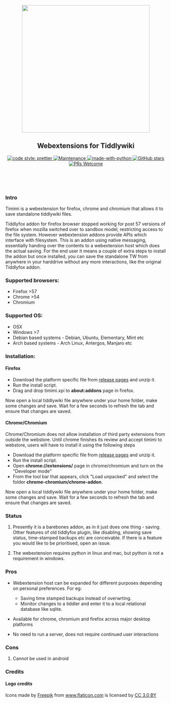 <p align="center">
<img src="https://raw.githubusercontent.com/ibnishak/Timimi/master/images/fish.png" width=400/>
</p>


<h2 align="center">Webextensions for Tiddlywiki</h2>
<p align="center">
<a href="https://github.com/prettier/prettier" class="rich-diff-level-one">
	<img src="https://camo.githubusercontent.com/687a8ae8d15f9409617d2cc5a30292a884f6813a/68747470733a2f2f696d672e736869656c64732e696f2f62616467652f636f64655f7374796c652d70726574746965722d6666363962342e7376673f7374796c653d666c61742d737175617265" alt="code style: prettier" data-canonical-src="https://img.shields.io/badge/code_style-prettier-ff69b4.svg?style=flat-square" style="max-width:100%;">
</a>
<a href="https://GitHub.com/ibnishak/timimi/graphs/commit-activity" class="rich-diff-level-one">
	<img src="https://camo.githubusercontent.com/0e6a3f975d68b438efec82fef1f9491600606df8/68747470733a2f2f696d672e736869656c64732e696f2f62616467652f4d61696e7461696e65642533462d7965732d677265656e2e737667" alt="Maintenance" data-canonical-src="https://img.shields.io/badge/Maintained%3F-yes-green.svg" style="max-width:100%;">
</a>
<a href="https://www.python.org/" rel="nofollow" class="rich-diff-level-one">
	<img src="https://camo.githubusercontent.com/0d52d0f4841a3d4194f8f654ab0d70b2a5dafa00/68747470733a2f2f696d672e736869656c64732e696f2f62616467652f4d616465253230776974682d507974686f6e2d3166343235662e737667" alt="made-with-python" data-canonical-src="https://img.shields.io/badge/Made%20with-Python-1f425f.svg" style="max-width:100%;">
</a>
<a href="https://GitHub.com/ibnishak/timimi/stargazers/" class="rich-diff-level-one">
	<img src="https://camo.githubusercontent.com/ea01a1feb6d3db0cbe7c102fe98407f05fc55413/68747470733a2f2f696d672e736869656c64732e696f2f6769746875622f73746172732f69626e697368616b2f74696d696d692e7376673f7374796c653d736f6369616c266c6162656c3d53746172266d61784167653d32353932303030" alt="GitHub stars" data-canonical-src="https://img.shields.io/github/stars/ibnishak/timimi.svg?style=social&amp;label=Star&amp;maxAge=2592000" style="max-width:100%;">
</a>
<a href="http://makeapullrequest.com" rel="nofollow" class="rich-diff-level-one">
	<img src="https://camo.githubusercontent.com/a34cfbf37ba6848362bf2bee0f3915c2e38b1cc1/68747470733a2f2f696d672e736869656c64732e696f2f62616467652f5052732d77656c636f6d652d627269676874677265656e2e7376673f7374796c653d666c61742d737175617265" alt="PRs Welcome" data-canonical-src="https://img.shields.io/badge/PRs-welcome-brightgreen.svg?style=flat-square" style="max-width:100%;">
</a>
</p>


<br/><br/><br/>



### Intro

Timimi is a webextension for firefox, chrome and chromium that allows it to save standalone tiddlywiki files.

Tiddlyfox addon for firefox browser stopped working for post 57 versions of firefox when mozilla switched over to sandbox model, restricting access to the file system. However webextension addons provide APIs which interface with filesystem. This is an addon using native messaging, essentially handing over the contents to a webextension host which does the actual saving. For the end user it means a couple of extra steps to install the addon but once installed, you can save the standalone TW from anywhere in your harddrive without any more interactions, like the original Tiddlyfox addon.



### Supported browsers:


* Firefox >57
* Chrome >54
* Chromium

### Supported OS:

* OSX
* Windows >7
* Debian based systems - Debian, Ubuntu, Elementary, Mint etc
* Arch based systems - Arch Linux, Antergos, Manjaro etc


### Installation:

#### Firefox

* Download the platform specific file from [release pages](https://github.com/ibnishak/Timimi/releases/tag/v1.0.0) and unzip it.
* Run the install script.
* Drag and drop timimi.xpi to **about:addons** page in firefox.

Now open a local tiddlywiki file anywhere under your home folder, make some changes and save. Wait for a few seconds to refresh the tab and ensure that changes are saved.

#### Chrome/Chromium

Chrome/Chromium does not allow installation of third party extensions from outside the webstore. Until chrome finishes its review and accept timimi to webstore, users will have to install it using the following steps

* Download the platform specific file from [release pages](https://github.com/ibnishak/Timimi/releases/tag/v1.0.0) and unzip it.
* Run the install script.
* Open **chrome://extensions/** page in chrome/chromium and turn on the "Developer mode"
* From the tool bar that appears, click "Load unpacked" and select the folder **chrome-chromium/chrome-addon**.

Now open a local tiddlywiki file anywhere under your home folder, make some changes and save. Wait for a few seconds to refresh the tab and ensure that changes are saved.



### Status

1. Presently it is a barebones addon, as in it just does one thing - saving. Other features of old tiddlyfox plugin, like disabling, showing save status, time-stamped backups etc are conceivable. If there is a feature you would like to be prioritised, open an issue.

2. The webextension requires python in linux and mac, but python is not a requirement in windows.



### Pros

* Webextension host can be expanded for different purposes depending on personal preferences. For eg:
  * Saving time stamped backups instead of overwrting.
  * Monitor changes to a tiddler and enter it to a local relational database like sqlite.

* Available for chrome, chromium and firefox across major desktop platforms
* No need to run a server, does not require continued user interactions

### Cons

1. Cannot be used in android

### Credits

#### Logo credits

Icons made by [Freepik](http://www.freepik.com) from <a href="https://www.flaticon.com/" title="Flaticon">www.flaticon.com</a> is licensed by <a href="http://creativecommons.org/licenses/by/3.0/" title="Creative Commons BY 3.0" target="_blank">CC 3.0 BY</a>

